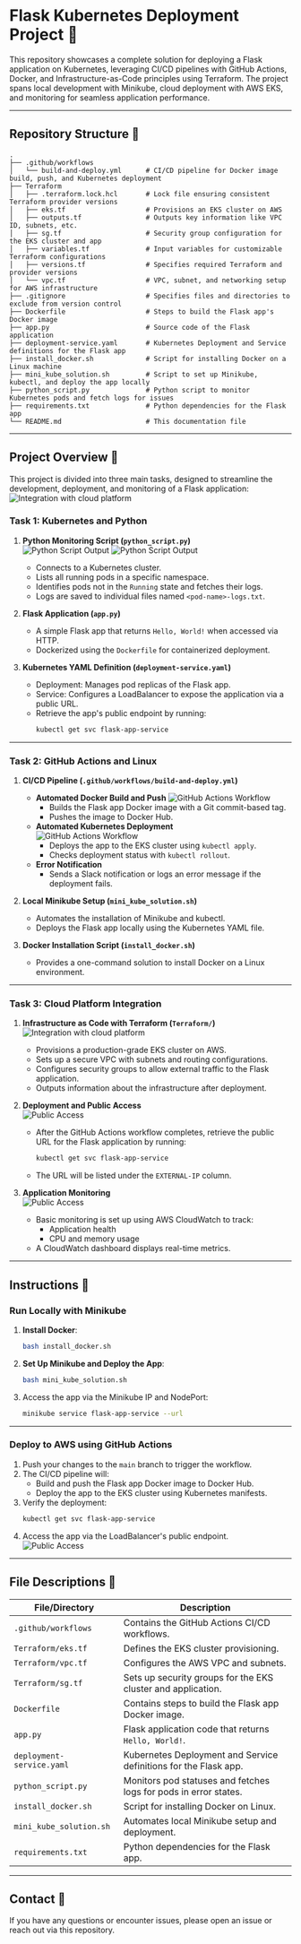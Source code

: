 # Flask Kubernetes Deployment Project 🚀

This repository showcases a complete solution for deploying a Flask application on Kubernetes, leveraging CI/CD pipelines with GitHub Actions, Docker, and Infrastructure-as-Code principles using Terraform. The project spans local development with Minikube, cloud deployment with AWS EKS, and monitoring for seamless application performance.

---

## Repository Structure 🔀

```plaintext
.
├── .github/workflows
│   └── build-and-deploy.yml      # CI/CD pipeline for Docker image build, push, and Kubernetes deployment
├── Terraform
│   ├── .terraform.lock.hcl       # Lock file ensuring consistent Terraform provider versions
│   ├── eks.tf                    # Provisions an EKS cluster on AWS
│   ├── outputs.tf                # Outputs key information like VPC ID, subnets, etc.
│   ├── sg.tf                     # Security group configuration for the EKS cluster and app
│   ├── variables.tf              # Input variables for customizable Terraform configurations
│   ├── versions.tf               # Specifies required Terraform and provider versions
│   └── vpc.tf                    # VPC, subnet, and networking setup for AWS infrastructure
├── .gitignore                    # Specifies files and directories to exclude from version control
├── Dockerfile                    # Steps to build the Flask app's Docker image
├── app.py                        # Source code of the Flask application
├── deployment-service.yaml       # Kubernetes Deployment and Service definitions for the Flask app
├── install_docker.sh             # Script for installing Docker on a Linux machine
├── mini_kube_solution.sh         # Script to set up Minikube, kubectl, and deploy the app locally
├── python_script.py              # Python script to monitor Kubernetes pods and fetch logs for issues
├── requirements.txt              # Python dependencies for the Flask app
└── README.md                     # This documentation file
```

---

## Project Overview 🎯

This project is divided into three main tasks, designed to streamline the development, deployment, and monitoring of a Flask application:
![Integration with cloud platform](images/Helloworld.png) 

### **Task 1: Kubernetes and Python**

1. **Python Monitoring Script (`python_script.py`)**  
![Python Script Output](images/python_script0.png)
![Python Script Output](images/python_script.png)
   - Connects to a Kubernetes cluster.
   - Lists all running pods in a specific namespace.
   - Identifies pods not in the `Running` state and fetches their logs.
   - Logs are saved to individual files named `<pod-name>-logs.txt`.

2. **Flask Application (`app.py`)**  
   - A simple Flask app that returns `Hello, World!` when accessed via HTTP.
   - Dockerized using the `Dockerfile` for containerized deployment.

3. **Kubernetes YAML Definition (`deployment-service.yaml`)**  
   - Deployment: Manages pod replicas of the Flask app.
   - Service: Configures a LoadBalancer to expose the application via a public URL.
   - Retrieve the app's public endpoint by running:
     ```bash
     kubectl get svc flask-app-service
     ```

---

### **Task 2: GitHub Actions and Linux**

1. **CI/CD Pipeline (`.github/workflows/build-and-deploy.yml`)**  
   - **Automated Docker Build and Push**
   ![GitHub Actions Workflow](images/build_and_push.png)
     - Builds the Flask app Docker image with a Git commit-based tag.
     - Pushes the image to Docker Hub.
   - **Automated Kubernetes Deployment**  
   ![GitHub Actions Workflow](images/deploy_to_kubernetes.png)
     - Deploys the app to the EKS cluster using `kubectl apply`.
     - Checks deployment status with `kubectl rollout`.
   - **Error Notification**  
     - Sends a Slack notification or logs an error message if the deployment fails.

2. **Local Minikube Setup (`mini_kube_solution.sh`)**  
   - Automates the installation of Minikube and kubectl.
   - Deploys the Flask app locally using the Kubernetes YAML file.

3. **Docker Installation Script (`install_docker.sh`)**  
   - Provides a one-command solution to install Docker on a Linux environment.

---

### **Task 3: Cloud Platform Integration**

1. **Infrastructure as Code with Terraform (`Terraform/`)** 
  ![Integration with cloud platform](images/terraform_resource.png) 
   - Provisions a production-grade EKS cluster on AWS.
   - Sets up a secure VPC with subnets and routing configurations.
   - Configures security groups to allow external traffic to the Flask application.
   - Outputs information about the infrastructure after deployment.

2. **Deployment and Public Access**  
  ![Public Access](images/kubernetes_resources.png) 
   - After the GitHub Actions workflow completes, retrieve the public URL for the Flask application by running:
     ```bash
     kubectl get svc flask-app-service
     ```
   - The URL will be listed under the `EXTERNAL-IP` column.

3. **Application Monitoring**  
![Public Access](images/Dashboard.png)
   - Basic monitoring is set up using AWS CloudWatch to track:
     - Application health
     - CPU and memory usage
   - A CloudWatch dashboard displays real-time metrics.

---

## Instructions 🔧

### **Run Locally with Minikube**

1. **Install Docker**:
   ```bash
   bash install_docker.sh
   ```
2. **Set Up Minikube and Deploy the App**:
   ```bash
   bash mini_kube_solution.sh
   ```
3. Access the app via the Minikube IP and NodePort:
   ```bash
   minikube service flask-app-service --url
   ```

---

### **Deploy to AWS using GitHub Actions**

1. Push your changes to the `main` branch to trigger the workflow.
2. The CI/CD pipeline will:
   - Build and push the Flask app Docker image to Docker Hub.
   - Deploy the app to the EKS cluster using Kubernetes manifests.
3. Verify the deployment:
   ```bash
   kubectl get svc flask-app-service
   

   ```
4. Access the app via the LoadBalancer's public endpoint.
![Public Access](images/Kubectl_svc.png)

---

## File Descriptions 📘

| File/Directory                 | Description                                                                 |
|--------------------------------|-----------------------------------------------------------------------------|
| `.github/workflows`            | Contains the GitHub Actions CI/CD workflows.                               |
| `Terraform/eks.tf`             | Defines the EKS cluster provisioning.                                      |
| `Terraform/vpc.tf`             | Configures the AWS VPC and subnets.                                        |
| `Terraform/sg.tf`              | Sets up security groups for the EKS cluster and application.               |
| `Dockerfile`                   | Contains steps to build the Flask app Docker image.                        |
| `app.py`                       | Flask application code that returns `Hello, World!`.                       |
| `deployment-service.yaml`      | Kubernetes Deployment and Service definitions for the Flask app.            |
| `python_script.py`             | Monitors pod statuses and fetches logs for pods in error states.           |
| `install_docker.sh`            | Script for installing Docker on Linux.                                     |
| `mini_kube_solution.sh`        | Automates local Minikube setup and deployment.                             |
| `requirements.txt`             | Python dependencies for the Flask app.                                     |

---

## Contact 📧

If you have any questions or encounter issues, please open an issue or reach out via this repository.

